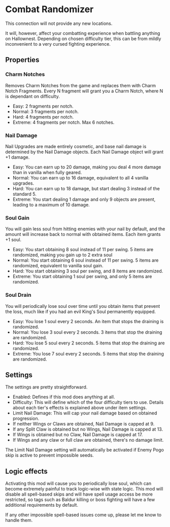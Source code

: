 # Combat Randomizer

This connection will not provide any new locations.

It will, however, affect your combatting experience when battling anything on Hallownest. Depending on chosen difficulty tier, this can be from mildly inconvenient to a very cursed fighting experience.

## Properties

### Charm Notches

Removes Charm Notches from the game and replaces them with Charm Notch Fragments. Every N fragment will grant you a Charm Notch, where N is dependant on difficulty.

- Easy: 2 fragments per notch.
- Normal: 3 fragments per notch.
- Hard: 4 fragments per notch.
- Extreme: 4 fragments per notch. Max 6 notches.

### Nail Damage

Nail Upgrades are made entirely cosmetic, and base nail damage is determined by the Nail Damage objects. Each Nail Damage object will grant +1 damage.

- Easy: You can earn up to 20 damage, making you deal 4 more damage than in vanilla when fully geared.
- Normal: You can earn up to 16 damage, equivalent to all 4 vanilla upgrades.
- Hard: You can earn up to 18 damage, but start dealing 3 instead of the standard 5.
- Extreme: You start dealing 1 damage and only 9 objects are present, leading to a maximum of 10 damage.

### Soul Gain

You will gain less soul from hitting enemies with your nail by default, and the amount will increase back to normal with obtained items. Each item grants +1 soul.

- Easy: You start obtaining 8 soul instead of 11 per swing. 5 items are randomized, making you gain up to 2 extra soul
- Normal: You start obtaining 6 soul instead of 11 per swing. 5 items are randomized, equivalent to vanilla soul gain.
- Hard: You start obtaining 3 soul per swing, and 8 items are randomized. 
- Extreme: You start obtaining 1 soul per swing, and only 5 items are randomized.

### Soul Drain

You will periodically lose soul over time until you obtain items that prevent the loss, much like if you had an evil King's Soul permanently equipped.

- Easy: You lose 1 soul every 2 seconds. An item that stops the draining is randomized.
- Normal: You lose 3 soul every 2 seconds. 3 items that stop the draining are randomized.
- Hard: You lose 5 soul every 2 seconds. 5 items that stop the draining are randomized.
- Extreme: You lose 7 soul every 2 seconds. 5 items that stop the draining are randomized.

## Settings

The settings are pretty straightforward.
- Enabled: Defines if this mod does anything at all.
- Difficulty: This will define which of the four difficulty tiers to use. Details about each tier's effects is explained above under item settings.
- Limit Nail Damage: This will cap your nail damage based on obtained progression.
 - If neither Wings or Claws are obtained, Nail Damage is capped at 9.
 - If any Split Claw is obtained but no Wings, Nail Damage is capped at 13.
 - If Wings is obtained but no Claw, Nail Damage is capped at 17.
 - If Wings and any claw or full claw are obtained, there's no damage limit.

The Limit Nail Damage setting will automatically be activated if Enemy Pogo skip is active to prevent impossible seeds.

## Logic effects

Activating this mod will cause you to periodically lose soul, which can become extremely painful to track logic-wise with state logic. This mod will disable all spell-based skips and will have spell usage access be more restricted, so tags such as Baldur killing or boss fighting will have a few additional requirements by default.

If any other impossible spell-based issues come up, please let me know to handle them.